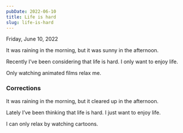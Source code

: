 ```yaml
---
pubDate: 2022-06-10
title: Life is hard
slug: life-is-hard
---
```


Friday, June 10, 2022

It was raining in the morning, but it was sunny in the afternoon.

Recently I’ve been considering that life is hard. I only want to enjoy life.

Only watching animated films relax me.

### Corrections
It was raining in the morning, but it cleared up in the afternoon.

Lately I’ve been thinking that life is hard. I just want to enjoy life.

I can only relax by watching cartoons.